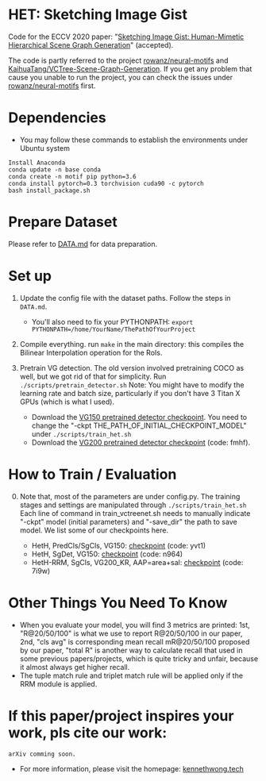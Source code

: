 # HET: Sketching Image Gist
Code for the ECCV 2020 paper: "[Sketching Image Gist: Human-Mimetic Hierarchical Scene Graph Generation][0]" (accepted).

The code is partly referred to the project [rowanz/neural-motifs][1] and [KaihuaTang/VCTree-Scene-Graph-Generation][6]. If you get any problem that cause you unable to run the project, you can check the issues under [rowanz/neural-motifs][1] first. 

# Dependencies
- You may follow these commands to establish the environments under Ubuntu system
```
Install Anaconda
conda update -n base conda
conda create -n motif pip python=3.6
conda install pytorch=0.3 torchvision cuda90 -c pytorch
bash install_package.sh
```

# Prepare Dataset

Please refer to [DATA.md](data/DATA.md) for data preparation. 

# Set up

1. Update the config file with the dataset paths. Follow the steps in `DATA.md`.
    - You'll also need to fix your PYTHONPATH: ```export PYTHONPATH=/home/YourName/ThePathOfYourProject``` 

2. Compile everything. run ```make``` in the main directory: this compiles the Bilinear Interpolation operation for the RoIs.

3. Pretrain VG detection. The old version involved pretraining COCO as well, but we got rid of that for simplicity. Run `./scripts/pretrain_detector.sh`
Note: You might have to modify the learning rate and batch size, particularly if you don't have 3 Titan X GPUs (which is what I used). 

    - Download the [VG150 pretrained detector checkpoint](https://drive.google.com/open?id=11zKRr2OF5oclFL47kjFYBOxScotQzArX). You need to change the "-ckpt THE_PATH_OF_INITIAL_CHECKPOINT_MODEL" under `./scripts/train_het.sh`
    - Download the [VG200 pretrained detector checkpoint](https://pan.baidu.com/s/1nYtWiLOxsDm7fbquXsbiBA) (code: fmhf). 


# How to Train / Evaluation
0. Note that, most of the parameters are under config.py. The training stages and settings are manipulated through `./scripts/train_het.sh` Each line of command in train_vctreenet.sh needs to manually indicate "-ckpt" model (initial parameters) and "-save_dir" the path to save model. We list some of our checkpoints here. 

    - HetH, PredCls/SgCls, VG150: [checkpoint](https://pan.baidu.com/s/1KoybpA_qxkgj5cSJy8s55Q) (code: yvt1)
    - HetH, SgDet, VG150: [checkpoint](https://pan.baidu.com/s/1xFwQNgRHoOuEZM4fT8ng4w) (code: n964)
    - HetH-RRM, SgCls, VG200_KR, AAP=area+sal: [checkpoint](https://pan.baidu.com/s/10xLm5RndrbKBHYEMx5Mk3w) (code: 7i9w)

# Other Things You Need To Know
- When you evaluate your model, you will find 3 metrics are printed: 1st, "R@20/50/100" is what we use to report R@20/50/100 in our paper, 2nd, "cls avg" is corresponding mean recall mR@20/50/100 proposed by our paper, "total R" is another way to calculate recall that used in some previous papers/projects, which is quite tricky and unfair, because it almost always get higher recall. 
- The tuple match rule and triplet match rule will be applied only if the RRM module is applied. 

# If this paper/project inspires your work, pls cite our work:
```
arXiv comming soon. 
```
- For more information, please visit the homepage: [kennethwong.tech](http://www.kennethwong.tech/)

[0]: https://arxiv.org/abs/xxxxx
[1]: https://github.com/rowanz/neural-motifs
[2]: https://github.com/rowanz/neural-motifs/tree/master/data/stanford_filtered
[3]: https://onedrive.live.com/embed?cid=22376FFAD72C4B64&resid=22376FFAD72C4B64%21768059&authkey=APvRgmSUEvf4h8s
[4]: https://onedrive.live.com/embed?cid=22376FFAD72C4B64&resid=22376FFAD72C4B64%21768060&authkey=ADI-fKq10g-niGk
[5]: https://onedrive.live.com/embed?cid=22376FFAD72C4B64&resid=22376FFAD72C4B64%21768063&authkey=ADOyKfb6MGR5seI
[6]: https://github.com/KaihuaTang/VCTree-Scene-Graph-Generation


